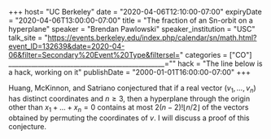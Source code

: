 +++
  host= "UC Berkeley"
  date = "2020-04-06T12:10:00-07:00"
  expiryDate = "2020-04-06T13:00:00-07:00"
  title = "The fraction of an Sn-orbit on a hyperplane"
  speaker = "Brendan Pawlowski"
  speaker_institution = "USC"
  talk_site = "https://events.berkeley.edu/index.php/calendar/sn/math.html?event_ID=132639&date=2020-04-06&filter=Secondary%20Event%20Type&filtersel="
  categories = ["CO"]
  ________________________________________________=""
  hack = "The line below is a hack, working on it"
  publishDate = "2000-01-01T16:00:00-07:00"
+++

Huang, McKinnon, and Satriano conjectured that if a real vector $(v_1,...,v_n)$ has distinct coordinates and $n\ge3$, then a hyperplane through the origin other than $x_1+...+x_n=0$ contains at most $2(n−2)!\lfloor n/2\rfloor$ of the vectors obtained by permuting the coordinates of $v$. I will discuss a proof of this conjecture.
